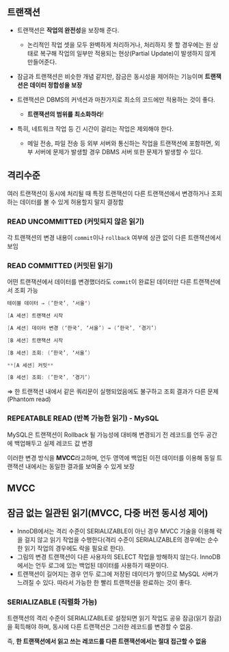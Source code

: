 ## 트랜잭션

- 트랜잭션은 **작업의 완전성**을 보장해 준다.
    - 논리적인 작업 셋을 모두 완벽하게 처리하거나, 처리하지 못 할 경우에는 원 상태로 복구해 작업의 일부만 적용되는 현상(Partial Update)이 발생하지 않게 만들어준다.
- 잠금과 트랜잭션은 비슷한 개념 같지만, 잠금은 동시성을 제어하는 기능이며 **트랜잭션은 데이터 정합성을 보장**

- 트랜잭션은 DBMS의 커넥션과 마찬가지로 최소의 코드에만 적용하는 것이 좋다.
    - **트랜잭션의 범위를 최소화하라**!
- 특히, 네트워크 작업 등 긴 시간이 걸리는 작업은 제외해야 한다.
    - 메일 전송, 파일 전송 등 외부 서버와 통신하는 작업을 트랜잭션에 포함하면,
      외부 서버에 문제가 발생할 경우 DBMS 서버 또한 문제가 발생할 수 있다.

## 격리수준

여러 트랜잭션이 동시에 처리될 때 특정 트랜잭션이 다른 트랜잭션에서 변경하거나 조회하는 데이터를 볼 수 있게 허용할지 말지 결정함

### READ UNCOMMITTED (커밋되지 않은 읽기)

각 트랜잭션의 변경 내용이 `commit`이나 `rollback` 여부에 상관 없이 다른 트랜잭션에서 보임

### READ COMMITTED (커밋된 읽기)

어떤 트랜잭션에서 데이터를 변경했더라도 `commit`이 완료된 데이터만 다른 트랜잭션에서 조회 가능

```java
테이블 데이터 ⇒ (’한국’, ‘서울')

[A 세션] 트랜잭션 시작

[A 세션] 데이터 변경 (‘한국’, ‘서울’) → (’한국’, ‘경기’)

[B 세션] 트랜잭션 시작 

[B 세션] 조회: (’한국’, ‘서울’)

**[A 세션] 커밋**

[B 세션] 조회: (’한국’, ‘경기’)
```

⇒ 한 트랜잭션 내에서 같은 쿼리문이 실행되었음에도 불구하고 조회 결과가 다른 문제
(Phantom read)

### REPEATABLE READ (반복 가능한 읽기)  - MySQL

MySQL은 트랜잭션이 Rollback 될 가능성에 대비해 변경되기 전 레코드를 언두 공간에 백업해두고 실제 레코드 값 변경

이러한 변경 방식을 **MVCC**라고하며, 언두 영역에 백업된 이전 데이터를 이용해 동일 트랜잭션 내에서는 동일한 결과를 보여줄 수 있게 보장

## MVCC

## 잠금 없는 일관된 읽기(MVCC, 다중 버전 동시성 제어)


- InnoDB에서는 격리 수준이 SERIALIZABLE이 아닌 경우 MVCC 기술을 이용해 락을 걸지 않고 읽기 작업을 수행한다(격리 수준이 SERIALIZABLE의 경우에는 순수한 읽기 작업의 경우에도 락을 필요로 한다).
- 그림의 변경 트랜잭션이 다른 사용자의 SELECT 작업을 방해하지 않는다. InnoDB에서는 언두 로그에 있는 백업된 데이터를 사용하기 때문이다.
- 트랜잭션이 길어지는 경우 언두 로그에 저장된 데이터가 쌓이므로 MySQL 서버가 느려질 수 있다. 따라서 가능한 한 빨리 트랜잭션을 완료하는 것이 좋다.

### SERIALIZABLE (직렬화 가능)

트랜잭션의 격리 수준이 SERIALIZABLE로 설정되면 읽기 작업도 공유 잠금(읽기 잠금)을 획득해야 하며, 동시에 다른 트랜잭션은 그러한 레코드를 변경할 수 없음.

즉, **한 트랜잭션에서 읽고 쓰는 레코드를 다른 트랜잭션에서는 절대 접근할 수 없음**
